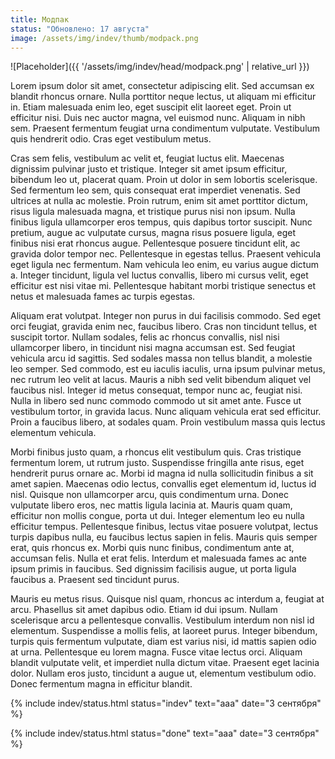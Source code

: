 ```yaml
---
title: Модпак
status: "Обновлено: 17 августа"
image: /assets/img/indev/thumb/modpack.png
---
```


<p style="display: none">Открываемся!</p>

![Placeholder]({{ '/assets/img/indev/head/modpack.png' | relative_url }})

Lorem ipsum dolor sit amet, consectetur adipiscing elit. Sed accumsan ex blandit rhoncus ornare. Nulla porttitor neque lectus, ut aliquam mi efficitur in. Etiam malesuada enim leo, eget suscipit elit laoreet eget. Proin ut efficitur nisi. Duis nec auctor magna, vel euismod nunc. Aliquam in nibh sem. Praesent fermentum feugiat urna condimentum vulputate. Vestibulum quis hendrerit odio. Cras eget vestibulum metus.

Cras sem felis, vestibulum ac velit et, feugiat luctus elit. Maecenas dignissim pulvinar justo et tristique. Integer sit amet ipsum efficitur, bibendum leo ut, placerat quam. Proin ut dolor in sem lobortis scelerisque. Sed fermentum leo sem, quis consequat erat imperdiet venenatis. Sed ultrices at nulla ac molestie. Proin rutrum, enim sit amet porttitor dictum, risus ligula malesuada magna, et tristique purus nisi non ipsum. Nulla finibus ligula ullamcorper eros tempus, quis dapibus tortor suscipit. Nunc pretium, augue ac vulputate cursus, magna risus posuere ligula, eget finibus nisi erat rhoncus augue. Pellentesque posuere tincidunt elit, ac gravida dolor tempor nec. Pellentesque in egestas tellus. Praesent vehicula eget ligula nec fermentum. Nam vehicula leo enim, eu varius augue dictum a. Integer tincidunt, ligula vel luctus convallis, libero mi cursus velit, eget efficitur est nisi vitae mi. Pellentesque habitant morbi tristique senectus et netus et malesuada fames ac turpis egestas.

Aliquam erat volutpat. Integer non purus in dui facilisis commodo. Sed eget orci feugiat, gravida enim nec, faucibus libero. Cras non tincidunt tellus, et suscipit tortor. Nullam sodales, felis ac rhoncus convallis, nisl nisi ullamcorper libero, in tincidunt nisi magna accumsan est. Sed feugiat vehicula arcu id sagittis. Sed sodales massa non tellus blandit, a molestie leo semper. Sed commodo, est eu iaculis iaculis, urna ipsum pulvinar metus, nec rutrum leo velit at lacus. Mauris a nibh sed velit bibendum aliquet vel faucibus nisl. Integer id metus consequat, tempor nunc ac, feugiat nisi. Nulla in libero sed nunc commodo commodo ut sit amet ante. Fusce ut vestibulum tortor, in gravida lacus. Nunc aliquam vehicula erat sed efficitur. Proin a faucibus libero, at sodales quam. Proin vestibulum massa quis lectus elementum vehicula.

Morbi finibus justo quam, a rhoncus elit vestibulum quis. Cras tristique fermentum lorem, ut rutrum justo. Suspendisse fringilla ante risus, eget hendrerit purus ornare ac. Morbi id magna id nulla sollicitudin finibus a sit amet sapien. Maecenas odio lectus, convallis eget elementum id, luctus id nisl. Quisque non ullamcorper arcu, quis condimentum urna. Donec vulputate libero eros, nec mattis ligula lacinia at. Mauris quam quam, efficitur non mollis congue, porta ut dui. Integer elementum leo eu nulla efficitur tempus. Pellentesque finibus, lectus vitae posuere volutpat, lectus turpis dapibus nulla, eu faucibus lectus sapien in felis. Mauris quis semper erat, quis rhoncus ex. Morbi quis nunc finibus, condimentum ante at, accumsan felis. Nulla et erat felis. Interdum et malesuada fames ac ante ipsum primis in faucibus. Sed dignissim facilisis augue, ut porta ligula faucibus a. Praesent sed tincidunt purus.

Mauris eu metus risus. Quisque nisl quam, rhoncus ac interdum a, feugiat at arcu. Phasellus sit amet dapibus odio. Etiam id dui ipsum. Nullam scelerisque arcu a pellentesque convallis. Vestibulum interdum non nisl id elementum. Suspendisse a mollis felis, at laoreet purus. Integer bibendum, turpis quis fermentum vulputate, diam est varius nisi, id mattis sapien odio at urna. Pellentesque eu lorem magna. Fusce vitae lectus orci. Aliquam blandit vulputate velit, et imperdiet nulla dictum vitae. Praesent eget lacinia dolor. Nullam eros justo, tincidunt a augue ut, elementum vestibulum odio. Donec fermentum magna in efficitur blandit.

{% include indev/status.html status="indev" text="aaa" date="3 сентября" %}

{% include indev/status.html status="done" text="aaa" date="3 сентября" %}
